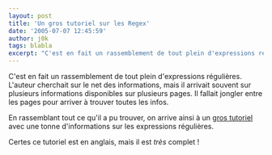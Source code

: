 ```yaml
---
layout: post
title: 'Un gros tutoriel sur les Regex'
date: '2005-07-07 12:45:59'
author: j0k
tags: blabla
excerpt: "C'est en fait un rassemblement de tout plein d'expressions régulières.   L'auteur cherchait sur le net des informations, mais il arrivait souvent sur plusieurs informations disponibles sur plusieurs pages. Il fallait jongler entre les pages pour arriver à trouver toutes les infos.  \n  \nEn rassemblant tout ce qu'il a pu trouver, on arrive ainsi à un [gros      …"
---
```


C'est en fait un rassemblement de tout plein d'expressions régulières.   L'auteur cherchait sur le net des informations, mais il arrivait souvent sur plusieurs informations disponibles sur plusieurs pages. Il fallait jongler entre les pages pour arriver à trouver toutes les infos.

En rassemblant tout ce qu'il a pu trouver, on arrive ainsi à un [gros tutoriel](http://weblogtoolscollection.com/regex/regex.php) avec une tonne d'informations sur les expressions régulières.

Certes ce tutoriel est en anglais, mais il est _très_ complet !
